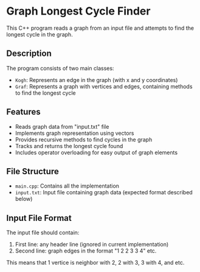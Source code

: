 # Graph Longest Cycle Finder

This C++ program reads a graph from an input file and attempts to find the longest cycle in the graph.

## Description

The program consists of two main classes:
- `Kogh`: Represents an edge in the graph (with x and y coordinates)
- `Graf`: Represents a graph with vertices and edges, containing methods to find the longest cycle

## Features

- Reads graph data from "input.txt" file
- Implements graph representation using vectors
- Provides recursive methods to find cycles in the graph
- Tracks and returns the longest cycle found
- Includes operator overloading for easy output of graph elements

## File Structure

- `main.cpp`: Contains all the implementation
- `input.txt`: Input file containing graph data (expected format described below)

## Input File Format

The input file should contain:
1. First line: any header line (ignored in current implementation)
2. Second line: graph edges in the format "1 2 2 3 3 4" etc.

This means that 1 vertice is neighbor with 2, 2 with 3, 3 with 4, and etc.
